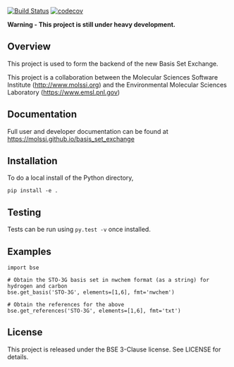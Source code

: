 [![Build Status](https://travis-ci.org/MolSSI/basis_set_exchange.svg?branch=master)](https://travis-ci.org/MolSSI/basis_set_exchange)
[![codecov](https://codecov.io/gh/MolSSI/basis_set_exchange/branch/master/graph/badge.svg)](https://codecov.io/gh/MolSSI/basis_set_exchange)

**Warning - This project is still under heavy development.**

## Overview
This project is used to form the backend of the new Basis Set Exchange.

This project is a collaboration between the Molecular Sciences Software Institute (http://www.molssi.org)
and the Environmental Molecular Sciences Laboratory (https://www.emsl.pnl.gov)

## Documentation

Full user and developer documentation can be found at https://molssi.github.io/basis_set_exchange

## Installation
To do a local install of the Python directory,
```
pip install -e .
```

## Testing
Tests can be run using `py.test -v` once installed.

## Examples
```
import bse

# Obtain the STO-3G basis set in nwchem format (as a string) for hydrogen and carbon
bse.get_basis('STO-3G', elements=[1,6], fmt='nwchem')

# Obtain the references for the above
bse.get_references('STO-3G', elements=[1,6], fmt='txt')
```

## License

This project is released under the BSE 3-Clause license. See LICENSE for details.
